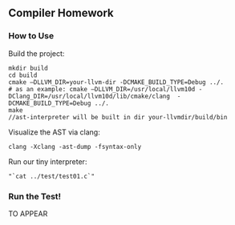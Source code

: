 ## Compiler Homework

### How to Use

Build the project:

```shell
mkdir build
cd build
cmake –DLLVM_DIR=your-llvm-dir -DCMAKE_BUILD_TYPE=Debug ../.
# as an example: cmake –DLLVM_DIR=/usr/local/llvm10d -DClang_DIR=/usr/local/llvm10d/lib/cmake/clang  -DCMAKE_BUILD_TYPE=Debug ../.
make
//ast-interpreter will be built in dir your-llvmdir/build/bin
```

Visualize the AST via clang:

```shell
clang -Xclang -ast-dump -fsyntax-only
```

Run our tiny interpreter:

```shell
"`cat ../test/test01.c`"
```

### Run the Test!

TO APPEAR